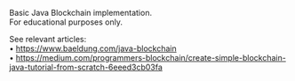 Basic Java Blockchain implementation. <br>
For educational purposes only.

See relevant articles: <br>
&#x2022; https://www.baeldung.com/java-blockchain <br>
&#x2022; https://medium.com/programmers-blockchain/create-simple-blockchain-java-tutorial-from-scratch-6eeed3cb03fa
